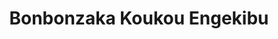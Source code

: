 --- 
title: "Bonbonzaka Koukou Engekibu"
publishdate: "2019-8-2T16:48:46+02:00"
src: "https://365manga.net/manga/bonbonzaka-koukou-engekibu"
image: "https://data.365manga.net/images/thumbnails/6734-bonbonzaka-koukou-engekibu.jpg"
description: "Junna Shoutarou, who just entered Tokeizaka high school, falls for the school's madonna, Hibino Makoto. Meanwhile, the school's notorious homosexual, Tokudaiji Hiromi, targets Shoutarou as his new victim. Shoutarou, who under Hiromi's threats, joins the drama club and discovers that Makoto is the drama club's vice president. Perfect--except everyone thinks Shoutarou is gay with Hiromi!"
---